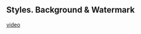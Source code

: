 ## Styles. Background & Watermark

[video](https://player.softculture.cc/embed/online/ISB/ISB_1.18.12_L9-3_Styles._Background_and_Watermark)